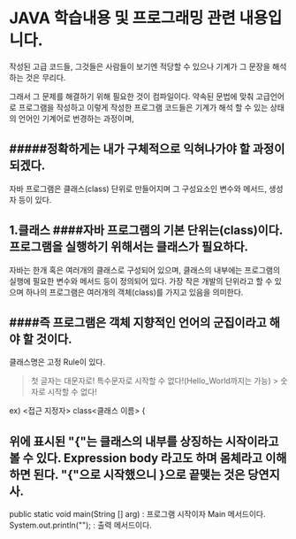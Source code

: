 JAVA 학습내용 및 프로그래밍 관련 내용입니다.
========================================
작성된 고급 코드들, 그것들은 사람들이 보기엔 적당할 수 있으나 기계가 그 문장을 해석하는 것은 무리다.

그래서 그 문제를 해결하기 위해 필요한 것이 컴파일이다.
약속된 문법에 맞춰 고급언어로 프로그램을 작성하고 이렇게 작성한 프로그램 코드들은 기계가 해석 할 수 있는 상태의 언어인 기계어로 번경하는 과정이며,

#####정확하게는 내가 구체적으로 익혀나가야 할 과정이 되겠다.
------------------------------------------

자바 프로그램은 클래스(class) 단위로 만들어지며 그 구성요소인 변수와 메서드, 생성자 등이 있다.

1.클래스
####자바 프로그램의 기본 단위는(class)이다. 프로그램을 실행하기 위해서는 클래스가 필요하다.
-------------------------------------
자바는 한개 혹은 여러개의 클래스로 구성되어 있으며, 클래스의 내부에는 프로그램의 실행에 필요한 변수와 메서드 등이 정의되어 있다.
가장 작은 개발의 단위라고 할 수 있으며 하나의 프로그램은 여러개의 객체(class)를 가지고 있음을 의미한다.

####즉 프로그램은 객체 지향적인 언어의 군집이라고 해야 할 것이다.
----------------------------------

클래스명은 고정 Rule이 있다. 

> 첫 글자는 대문자로!
  > 특수문자로 시작할 수 없다!(Hello_World까지는 가능)
    > 숫자로 시작할 수 없다!

ex)
<접근 지정자> class<클래스 이름> 
{

위에 표시된 "{"는 클래스의 내부를 상징하는 시작이라고 볼 수 있다. 
Expression body 라고도 하며 몸체라고 이해하면 된다. "{"으로 시작했으니 }으로 끝맺는 것은 당연지사.
---------

public static void main(String [] arg) : 프로그램 시작이자 Main 메서드이다.
System.out.println(""); : 출력 메서드이다.

